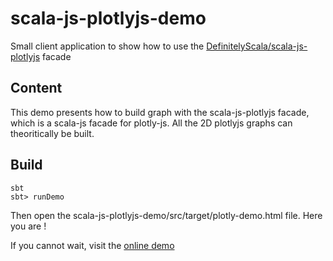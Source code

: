 # scala-js-plotlyjs-demo
Small client application to show how to use the [DefinitelyScala/scala-js-plotlyjs](https://github.com/DefinitelyScala/scala-js-plotlyjs) facade

## Content
This demo presents how to build graph with the scala-js-plotlyjs facade, which is a scala-js facade for plotly-js.
All the 2D plotlyjs graphs can theoritically be built.


## Build
```sbtshell
sbt
sbt> runDemo
```

Then open the scala-js-plotlyjs-demo/src/target/plotly-demo.html file. Here you are !

If you cannot wait, visit the [online demo](http://zebulon.iscpif.fr/~leclaire/plots/plotly-demo.html) 
